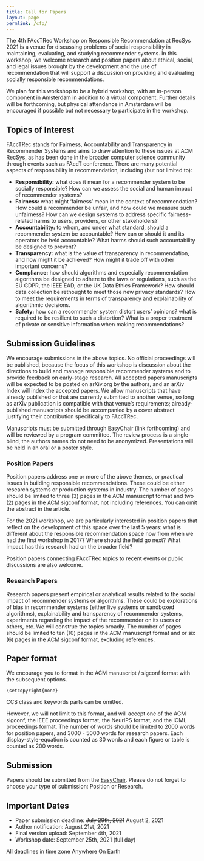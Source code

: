 ```yaml
---
title: Call for Papers
layout: page
permlink: /cfp/
---
```


The 4th FAccTRec Workshop on Responsible Recommendation at RecSys 2021 is a venue for discussing problems of social responsibility in maintaining, evaluating, and studying recommender systems. In this workshop, we welcome research and position papers about ethical, social, and legal issues brought by the development and the use of recommendation that will support a discussion on providing and evaluating socially responsible recommendations.

We plan for this workshop to be a hybrid workshop, with an in-person component in Amsterdam in addition to a virtual component. Further details will be forthcoming, but physical attendance in Amsterdam will be encouraged if possible but not necessary to participate in the workshop.

## Topics of Interest

FAccTRec stands for Fairness, Accountability and Transparency in Recommender Systems and aims to draw attention to these issues at ACM RecSys, as has been done in the broader computer science community through events such as FAccT conference. There are many potential aspects of responsibility in recommendation, including (but not limited to):

- **Responsibility:** what does it mean for a recommender system to be socially responsible? How can we assess the social and human impact of recommender systems?
- **Fairness:** what might ‘fairness’ mean in the context of recommendation? How could a recommender be unfair, and how could we measure such unfairness? How can we design systems to address specific fairness-related harms to users, providers, or other stakeholders?
- **Accountability:** to whom, and under what standard, should a recommender system be accountable? How can or should it and its operators be held accountable? What harms should such accountability be designed to prevent?
- **Transparency:** what is the value of transparency in recommendation, and how might it be achieved? How might it trade off with other important concerns?
- **Compliance:** how should algorithms and especially recommendation algorithms be designed to adhere to the laws or regulations, such as the EU GDPR, the IEEE EAD, or the UK Data Ethics Framework? How should data collection be rethought to meet those new privacy standards? How to meet the requirements in terms of transparency and explainability of algorithmic decisions.
- **Safety:** how can a recommender system distort users’ opinions? what is required to be resilient to such a distortion? What is a proper treatment of private or sensitive information when making recommendations?

## Submission Guidelines

We encourage submissions in the above topics. No official proceedings will be published, because the focus of this workshop is discussion about the directions to build and manage responsible recommender systems and to provide feedback on early-stage research. All accepted papers manuscripts will be expected to be posted on arXiv.org by the authors, and an arXiv Index will index the accepted papers. We allow manuscripts that have already published or that are currently submitted to another venue, so long as arXiv publication is compatible with that venue’s requirements; already-published manuscripts should be accompanied by a cover abstract justifying their contribution specifically to FAccTRec.

Manuscripts must be submitted through EasyChair (link forthcoming) and will be reviewed by a program committee. The review process is a single-blind, the authors names do not need to be anonymized. Presentations will be held in an oral or a poster style.

### Position Papers

Position papers address one or more of the above themes, or practical issues in building responsible recommendations. These could be either research systems or production systems in industry. The number of pages should be limited to three (3) pages in the ACM manuscript format and two (2) pages in the ACM sigconf format, not including references. You can omit the abstract in the article.

For the 2021 workshop, we are particularly interested in position papers that reflect on the development of this space over the last 5 years: what is different about the responsible recommendation space now from when we had the first workshop in 2017? Where should the field go next? What impact has this research had on the broader field?

Position papers connecting FAccTRec topics to recent events or public discussions are also welcome.

### Research Papers

Research papers present empirical or analytical results related to the social impact of recommender systems or algorithms. These could be explorations of bias in recommender systems (either live systems or sandboxed algorithms), explainability and transparency of recommender systems, experiments regarding the impact of the recommender on its users or others, etc. We will construe the topics broadly. The number of pages should be limited to ten (10) pages in the ACM manuscript format and or six (6) pages in the ACM sigconf format, excluding references.

## Paper format

We encourage you to format in the ACM manuscript / sigconf format with the subsequent options.

    \setcopyright{none}

CCS class and keywords parts can be omitted.

However, we will not limit to this format, and will accept one of the ACM sigconf, the IEEE proceedings format, the NeurIPS format, and the ICML proceedings format. The number of words should be limited to 2000 words for position papers, and 3000 - 5000 words for research papers. Each display-style-equation is counted as 30 words and each figure or table is counted as 200 words.

## Submission

Papers should be submitted from the [EasyChair](https://easychair.org/conferences/?conf=facctrec2021). Please do not forget to choose your type of submission: Position or Research.

## Important Dates

- Paper submission deadline: <s>July 29th, 2021</s> August 2, 2021
- Author notification: August 21st, 2021
- Final version upload: September 4th, 2021
- Workshop date: September 25th, 2021 (full day)

All deadlines in time zone  Anywhere On Earth
